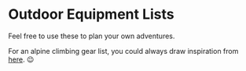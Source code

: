 # Outdoor Equipment Lists

Feel free to use these to plan your own adventures.

For an alpine climbing gear list, you could always draw inspiration from [here](https://vimeo.com/22918228). :wink:
